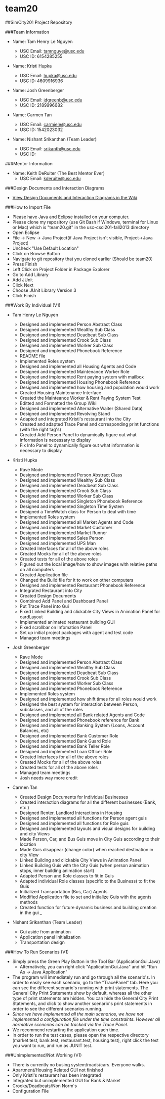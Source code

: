 team20
======

##SimCity201 Project Repository 

###Team Information
  + Name: Tam Henry Le Nguyen
  	+ USC Email: tamnguye@usc.edu
  	+ USC ID: 6154285255

  + Name: Kristi Hupka
  	+ USC Email: hupka@usc.edu
  	+ USC ID: 4609916936

  + Name: Josh Greenberger
  	+ USC Email: jdgreenb@usc.edu
  	+ USC ID: 2189996682

  + Name: Carmen Tan
  	+ USC Email: carmiele@usc.edu
  	+ USC ID: 1542023032

  + Name: Nishant Srikanthan (Team Leader)
  	+ USC Email: srikanth@usc.edu
  	+ USC ID:

###Mentor Information
  + Name: Keith DeRuiter (The Best Mentor Ever)
  	+ USC Email: kderuite@usc.edu

###Design Documents and Interaction Diagrams
  + [View Design Documents and Interaction Diagrams in the Wiki](https://github.com/usc-csci201-fall2013/team20/wiki)

###How to Import File
  + Please have Java and Eclipse installed on your computer.
  + Please clone my repository (use Git Bash if Windows, terminal for Linux or Mac)
    which is "team20.git" in the usc-csci201-fall2013 directory
  + Open Eclipse
  + File -> New -> Java Project(if Java Project isn't visible, Project->Java Project)
  + Uncheck "Use Default Location"
  + Click on Browse Button
  + Navigate to git repository that you cloned earlier (Should be team20)
  + Press Finish
  + Left Click on Project Folder in Package Explorer
  + Go to Add Library
  + Add JUnit
  + Click Next
  + Choose JUnit Library Version 3
  + Click Finish

###Work By Individual (V1)
  + Tam Henry Le Nguyen
  	+ Designed and implemented Person Abstract Class
  	+ Designed and implemented Wealthy Sub Class
  	+ Designed and implemented Deadbeat Sub Class
  	+ Designed and implemented Crook Sub Class
  	+ Designed and implemented Worker Sub Class 
  	+ Designed and implemented Phonebook Reference
  	+ README file
  	+ Implemented Roles system
  	+ Designed and implemented all Housing Agents and Code
  	+ Designed and implemented Maintenance Worker Role
  	+ Designed and implemented Rent paying system with mailbox
  	+ Designed and implemented Housing Phonebook Reference
  	+ Designed and implemented how housing and population would work
  	+ Created Housing Maintenance Interface
  	+ Created the Mainteance Worker & Rent Paying System Test
  	+ Editted and Formatted the Group Wiki
  	+ Designed and implemented Alternative Waiter (Shared Data)
  	+ Designed and implemented Revolving Stand
  	+ Adapted and integrated Kristi's restaurant into the City
  	+ Created and adapted Trace Panel and corresponding print functions (with the right tag's)
  	+ Created Add Person Panel to dynamically figure out what information is necessary to display
  	+ Fix Info Panel to dynamically figure out what information is necessary to display


  + Kristi Hupka
  	+ Rave Mode
  	+ Designed and implemented Person Abstract Class
  	+ Designed and implemented Wealthy Sub Class
  	+ Designed and implemented Deadbeat Sub Class
  	+ Designed and implemented Crook Sub Class
  	+ Designed and implemented Worker Sub Class 
  	+ Designed and implemented Singleton Phonebook Reference
  	+ Designed and implemented Singleton Time System
  	+ Designed a TimeWatch class for Person to deal with time
  	+ Implemented Roles system
  	+ Designed and implemented all Market Agents and Code
  	+ Designed and implemented Market Customer
  	+ Designed and implemented Market Runner
  	+ Designed and implemented Sales Person
  	+ Designed and implemented UPS Man
  	+ Created Interfaces for all of the above roles
  	+ Created Mocks for all of the above roles
  	+ Created tests for all of the above roles
  	+ Figured out the local image/how to show images with relative paths on all computers
  	+ Created Application file
  	+ Changed the Build file for it to work on other computers
  	+ Designed and implemented Restaurant Phonebook Reference
  	+ Integrated Restaurant into City
  	+ Created Design Documents
  	+ Combined Add Panel and Dashboard Panel
  	+ Put Trace Panel into Gui
  	+ Fixed Linked Building and clickable City Views in Animation Panel for cardLayout
  	+ Implemented animated restaurant building GUI
  	+ Fixed scrollbar on Infomation Panel
  	+ Set up initial project packages with agent and test code
  	+ Managed team meetings


  + Josh Greenberger
  	+ Rave Mode
  	+ Designed and implemented Person Abstract Class
  	+ Designed and implemented Wealthy Sub Class
  	+ Designed and implemented Deadbeat Sub Class
  	+ Designed and implemented Crook Sub Class
  	+ Designed and implemented Worker Sub Class 
  	+ Designed and implemented Phonebook Reference
  	+ Implemented Roles system
  	+ Designed and implemented how shift times for all roles would work
  	+ Designed the best system for interaction between Person, subclasses, and all of the roles
  	+ Designed and implemented all Bank related Agents and Code
  	+ Designed and implemented Phonebook reference for Bank
  	+ Designed and implemented Banking System (Loans, Account Balances, etc)
  	+ Designed and implemented Bank Customer Role
  	+ Designed and implemented Bank Guard Role
  	+ Designed and implemented Bank Teller Role
  	+ Designed and implemented Loan Officer Role
  	+ Created Interfaces for all of the above roles
  	+ Created Mocks for all of the above roles
  	+ Created tests for all of the above roles
  	+ Managed team meetings
  	+ Josh needs way more credit


  + Carmen Tan
  	+ Created Design Documents for Individual Businesses
  	+ Created interaction diagrams for all the different businesses (Bank, etc.)
  	+ Designed Renter, Landlord Interactions in Housing
  	+ Designed and implemented all functions for Person agent guis
  	+ Designed and implemented all functions for Role guis
  	+ Designed and implemented layouts and visual designs for building and city Views
  	+ Made Person, Car, and Bus Guis move in City Guis according to their location
  	+ Made Guis disappear (change color) when reached destination in city View
  	+ Linked Building and clickable City Views in Animation Panel
  	+ Linked Building Guis with the City Guis (when person animation stops, inner building animation start)
  	+ Adapted Person and Role classes to fit in Guis
  	+ Adapted individual Role classes (specific to the Business) to fit the Guis
  	+ Initialized Transportation (Bus, Car) Agents
  	+ Modified Application file to set and initialize Guis with the agents methods
  	+ Created function for future dynamic business and building creation in the gui
  	_ 
  	

  + Nishant Srikanthan (Team Leader)
  	+ Gui aside from animation
  	+ Application panel initialization
  	+ Transportation design

###How To Run Scenarios (V1)
  + Simply press the Green Play Button in the Tool Bar (ApplicationGui.Java)
  	+ Alternatively, you can right click "ApplicationGui.Java" and hit "Run As -> Java Application"
  + The program will immediately run and go through all the scenario's. In order to easily see each 
  	scenario, go to the "TracePanel" tab. Here you can see the different scenario's running with print statements.
    The General City Print Statements show by default, whereas all the other type of print statements are hidden.
    You can hide the General City Print Statements, and click to show another scenario's print statements
    in order to see the different scenarios running. 
  + *Since we have implemented all the main scenarios, we have not implemented a configuration file under the time constraints.  However all normative scenerios can be tracked via the Trace Panel.*
  + We recommend restarting the application each time.
  + In order to run the test cases, please open the respective directory (market.test, bank.test, restaurant.test, housing.test), right click the test you want to run, and run as JUNIT test.

###Unimplemented/Not Working (V1)
  + There is currently no busing system/roads/cars. Everyone walks.
  + Apartment/Housing Related GUI not finished
  + Only Kristi's restaurant has been integrated
  + Integrated but unimplemented GUI for Bank & Market
  + Crooks/Deadbeats/Non Norm's
  + Configuration File

